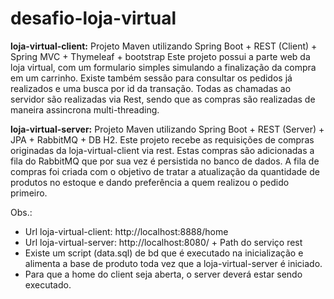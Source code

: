 # desafio-loja-virtual

<b>loja-virtual-client:</b> Projeto Maven utilizando Spring Boot + REST (Client) + Spring MVC + Thymeleaf + bootstrap
Este projeto possui a parte web da loja virtual, com um formulario simples simulando a finalização da compra em um carrinho. Existe
também sessão para consultar os pedidos já realizados e uma busca por id da transação. Todas as chamadas ao servidor são realizadas 
via Rest, sendo que as compras são realizadas de maneira assincrona multi-threading.

<b>loja-virtual-server:</b> Projeto Maven utilizando Spring Boot + REST (Server) + JPA + RabbitMQ + DB H2.
Este projeto recebe as requisições de compras originadas da loja-virtual-client via rest. Estas compras são adicionadas a fila
do RabbitMQ que por sua vez é persistida no banco de dados. A fila de compras foi criada com o objetivo de tratar a atualização da
quantidade de produtos no estoque e dando preferência a quem realizou o pedido primeiro.

Obs.:
- Url loja-virtual-client: http://localhost:8888/home
- Url loja-virtual-server: http://localhost:8080/ + Path do serviço rest
- Existe um script (data.sql) de bd que é executado na inicialização e alimenta a base de produto toda vez que a loja-virtual-server é iniciado.
- Para que a home do client seja aberta, o server deverá estar sendo executado.

